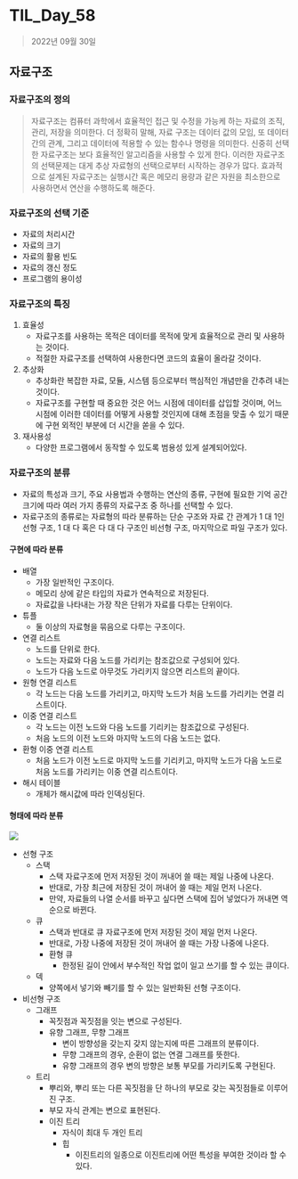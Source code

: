 # TIL_Day_58

> 2022년 09월 30일

## 자료구조

### 자료구조의 정의

> 자료구조는 컴퓨터 과학에서 효율적인 접근 및 수정을 가능케 하는 자료의 조직, 관리, 저장을 의미한다. 더 정확히 말해, 자료 구조는 데이터 값의 모임, 또 데이터 간의 관계, 그리고 데이터에 적용할 수 있는 함수나 명령을 의미한다. 신중히 선택한 자료구조는 보다 효율적인 알고리즘을 사용할 수 있게 한다. 이러한 자료구조의 선택문제는 대게 추상 자료형의 선택으로부터 시작하는 경우가 많다. 효과적으로 설계된 자료구조는 실행시간 혹은 메모리 용량과 같은 자원을 최소한으로 사용하면서 연산을 수행하도록 해준다.

### 자료구조의 선택 기준

- 자료의 처리시간
- 자료의 크기
- 자료의 활용 빈도
- 자료의 갱신 정도
- 프로그램의 용이성

### 자료구조의 특징

1. 효율성
   - 자료구조를 사용하는 목적은 데이터를 목적에 맞게 효율적으로 관리 및 사용하는 것이다.
   - 적절한 자료구조를 선택하여 사용한다면 코드의 효율이 올라갈 것이다.
2. 추상화
   - 추상화란 복잡한 자료, 모듈, 시스템 등으로부터 핵심적인 개념만을 간추려 내는 것이다.
   - 자료구조를 구현할 때 중요한 것은 어느 시점에 데이터를 삽입할 것이며, 어느 시점에 이러한 데이터를 어떻게 사용할 것인지에 대해 초점을 맞출 수 있기 때문에 구현 외적인 부분에 더 시간을 쏟을 수 있다.
3. 재사용성
   - 다양한 프로그램에서 동작할 수 있도록 범용성 있게 설계되어있다.

### 자료구조의 분류

- 자료의 특성과 크기, 주요 사용법과 수행하는 연산의 종류, 구현에 필요한 기억 공간 크기에 따라 여러 가지 종류의 자료구조 중 하나를 선택할 수 있다.
- 자료구조의 종류로는 자료형의 따라 분류하는 단순 구조와 자료 간 관계가 1 대 1인 선형 구조, 1 대 다 혹은 다 대 다 구조인 비선형 구조, 마지막으로 파일 구조가 있다.

#### 구현에 따라 분류

- 배열
  - 가장 일반적인 구조이다.
  - 메모리 상에 같은 타입의 자료가 연속적으로 저장된다.
  - 자료값을 나타내는 가장 작은 단위가 자료를 다루는 단위이다.
- 튜플
  - 둘 이상의 자료형을 묶음으로 다루는 구조이다.
- 연결 리스트
  - 노드를 단위로 한다.
  - 노드는 자료와 다음 노드를 가리키는 참조값으로 구성되어 있다.
  - 노드가 다음 노드로 아무것도 가리키지 않으면 리스트의 끝이다.
- 원형 연결 리스트
  - 각 노드는 다음 노드를 가리키고, 마지막 노드가 처음 노드를 가리키는 연결 리스트이다.
- 이중 연결 리스트
  - 각 노드는 이전 노드와 다음 노드를 기리키는 참조값으로 구성된다.
  - 처음 노드의 이전 노드와 마지막 노드의 다음 노드는 없다.
- 환형 이중 연결 리스트
  - 처음 노드가 이전 노드로 마지막 노드를 기리키고, 마지막 노드가 다음 노드로 처음 노드를 가리키는 이중 연결 리스트이다.
- 해시 테이블
  - 개체가 해시값에 따라 인덱싱된다.

#### 형태에 따라 분류

![](https://img1.daumcdn.net/thumb/R1280x0/?scode=mtistory2&fname=https%3A%2F%2Fblog.kakaocdn.net%2Fdn%2FuGE5R%2FbtrhA3lOp6X%2FUK1vpqPfCfj874lMLygAI0%2Fimg.png)

- 선형 구조
  - 스택
    - 스택 자료구조에 먼저 저장된 것이 꺼내어 쓸 때는 제일 나중에 나온다.
    - 반대로, 가장 최근에 저장된 것이 꺼내어 쓸 때는 제일 먼저 나온다.
    - 만약, 자료들의 나열 순서를 바꾸고 싶다면 스택에 집어 넣었다가 꺼내면 역순으로 바뀐다.
  - 큐
    - 스택과 반대로 큐 자료구조에 먼저 저장된 것이 제일 먼저 나온다.
    - 반대로, 가장 나중에 저장된 것이 꺼내어 쓸 때는 가장 나중에 나온다.
    - 환형 큐
      - 한정된 길이 안에서 부수적인 작업 없이 일고 쓰기를 할 수 있는 큐이다.
  - 덱
    - 양쪽에서 넣기와 빼기를 할 수 있는 일반화된 선형 구조이다.
- 비선형 구조
  - 그래프
    - 꼭짓점과 꼭짓점을 잇는 변으로 구성된다.
    - 유향 그래프, 무향 그래프
      - 변이 방향성을 갖는지 갖지 않는지에 따른 그래프의 분류이다.
      - 무향 그래프의 경우, 순환이 없는 연결 그래프를 뜻한다.
      - 유향 그래프의 경우 변의 방향은 보통 부모를 가리키도록 구현된다.
  - 트리
    - 뿌리와, 뿌리 또는 다른 꼭짓점을 단 하나의 부모로 갖는 꼭짓점들로 이루어진 구조.
    - 부모 자식 관계는 변으로 표현된다.
    - 이진 트리
      - 자식이 최대 두 개인 트리
      - 힙
        - 이진트리의 일종으로 이진트리에 어떤 특성을 부여한 것이라 할 수 있다.